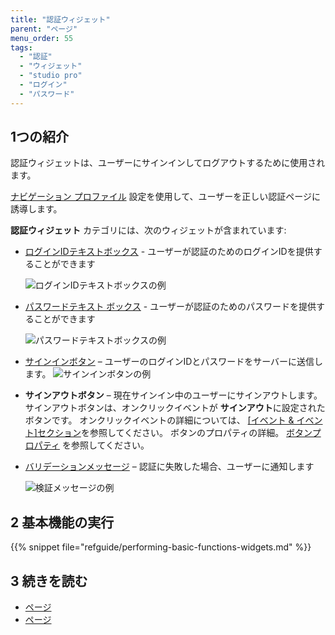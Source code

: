 ```yaml
---
title: "認証ウィジェット"
parent: "ページ"
menu_order: 55
tags:
  - "認証"
  - "ウィジェット"
  - "studio pro"
  - "ログイン"
  - "パスワード"
---
```


## 1つの紹介

認証ウィジェットは、ユーザーにサインインしてログアウトするために使用されます。

[ナビゲーション プロファイル](navigation#authentication) 設定を使用して、ユーザーを正しい認証ページに誘導します。

**認証ウィジェット** カテゴリには、次のウィジェットが含まれています:

* [ログインIDテキストボックス](login-id-text-box) - ユーザーが認証のためのログインIDを提供することができます

    ![ログインIDテキストボックスの例](attachments/authentication-widgets/logid-id-example.png)

* [パスワードテキスト ボックス](password-text-box) - ユーザーが認証のためのパスワードを提供することができます

    ![パスワードテキストボックスの例](attachments/authentication-widgets/password-text-box-example.png)

* [サインインボタン](sign-in-button) – ユーザーのログインIDとパスワードをサーバーに送信します。 ![サインインボタンの例](attachments/authentication-widgets/sign-in-button-example.png)

* **サインアウトボタン** – 現在サインイン中のユーザーにサインアウトします。 サインアウトボタンは、オンクリックイベントが **サインアウト**に設定されたボタンです。 オンクリックイベントの詳細については、 [[イベント & イベント]セクション](on-click-event)を参照してください。 ボタンのプロパティの詳細。 [ボタンプロパティ](button-properties) を参照してください。

* [バリデーションメッセージ](validation-message) – 認証に失敗した場合、ユーザーに通知します

    ![検証メッセージの例](attachments/authentication-widgets/validation-message-example.png)

## 2 基本機能の実行

{{% snippet file="refguide/performing-basic-functions-widgets.md" %}}

## 3 続きを読む

* [ページ](page)
* [ページ](ページ)